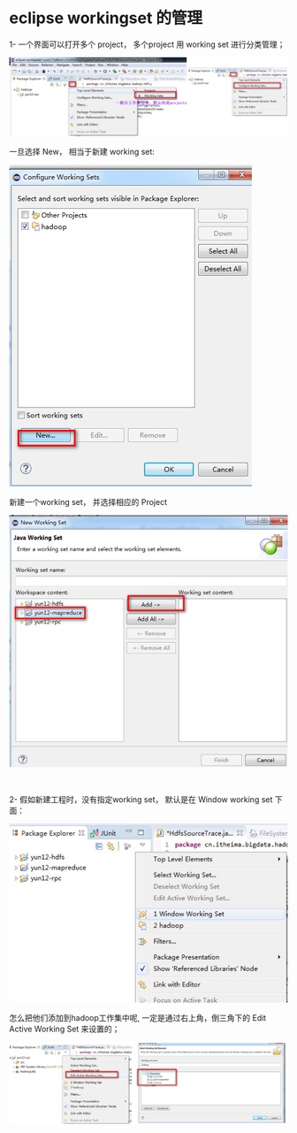 # eclipse workingset 的管理

1- 一个界面可以打开多个 project， 多个project 用 working set 进行分类管理；

![](01.jpg)

一旦选择 New， 相当于新建 working set:

![](02.jpg)

新建一个working set， 并选择相应的 Project

![](04.jpg)

<br>

2- 假如新建工程时，没有指定working set， 默认是在  Window working set 下面：

![](03.jpg)



怎么把他们添加到hadoop工作集中呢, 一定是通过右上角，倒三角下的 Edit Active Working Set 来设置的；

![](05.jpg)











